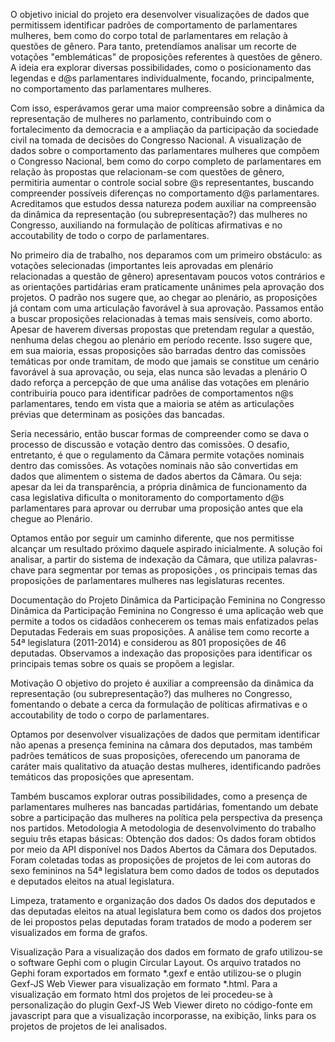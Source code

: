 O objetivo inicial do projeto era desenvolver visualizações de dados que permitissem identificar padrões de comportamento de parlamentares mulheres, bem como do corpo total de parlamentares em relação à questões de gênero. Para tanto, pretendíamos analisar  um recorte de votações "emblemáticas" de proposições referentes à questões de gênero. A ideia era explorar diversas possibilidades, como o posicionamento das legendas e d@s parlamentares individualmente, focando, principalmente, no comportamento das parlamentares mulheres.

Com isso, esperávamos gerar uma maior compreensão sobre a dinâmica da representação de mulheres no parlamento, contribuindo com o fortalecimento da democracia e a ampliação da participação da sociedade civil na tomada de decisões do Congresso Nacional. A visualização de dados sobre o comportamento das parlamentares mulheres que compõem o Congresso Nacional, bem como do corpo completo de parlamentares em relação às propostas que relacionam-se com questões de gênero, permitiria aumentar o controle social sobre @s representantes, buscando compreender possíveis diferenças no comportamento d@s parlamentares. Acreditamos que estudos dessa natureza podem auxiliar na compreensão da dinâmica da representação (ou subrepresentação?) das mulheres no Congresso, auxiliando na formulação de políticas afirmativas e no accoutability de todo o corpo de parlamentares.

No primeiro dia de trabalho, nos deparamos com um primeiro obstáculo: as votações selecionadas (importantes leis aprovadas em plenário relacionadas a questão de gênero) apresentavam poucos votos contrários e as orientações partidárias eram praticamente unânimes pela aprovação dos projetos. O padrão nos sugere que, ao chegar ao plenário, as proposições já contam com uma articulação favorável à sua aprovação. Passamos então a buscar proposições relacionadas à temas mais sensíveis, como aborto. Apesar de haverem diversas propostas que pretendam regular a questão, nenhuma delas chegou ao plenário em período recente. Isso sugere que, em sua maioria, essas proposições são barradas dentro das comissões temáticas por onde tramitam, de modo que jamais se constitue um cenário favorável à sua aprovação, ou seja, elas nunca são levadas a plenário O dado reforça a percepção de que uma análise das votações em plenário contribuiria pouco para identificar padrões de comportamentos n@s parlamentares, tendo em vista que a maioria se atém as articulações prévias que determinam as posições das bancadas. 

Seria necessário, então buscar formas de compreender como se dava o processo de discussão e votação dentro das comissões. O desafio, entretanto, é que o regulamento da Câmara permite votações nominais dentro das comissões. As votações nominais não são convertidas em dados que alimentem o sistema de dados abertos da Câmara. Ou seja: apesar da lei da transparência, a própria dinâmica de funcionamento da casa legislativa dificulta o monitoramento do comportamento d@s parlamentares para aprovar ou derrubar uma proposição antes que ela chegue ao Plenário. 

Optamos então por seguir um caminho diferente, que nos permitisse alcançar um resultado próximo daquele aspirado inicialmente. A solução foi analisar, a partir do sistema de indexação da Câmara, que utiliza palavras-chave para segmentar por temas as proposições , os principais temas das proposições de parlamentares mulheres nas legislaturas recentes. 



Documentação do Projeto Dinâmica da Participação Feminina no Congresso
Dinâmica da Participação Feminina no Congresso é  uma aplicação web que permite a todos os cidadãos conhecerem os temas mais enfatizados pelas Deputadas Federais em suas proposições.
A análise tem como recorte a 54ª legislatura (2011-2014) e considerou as 801 proposições de 46  deputadas. Observamos a indexação das proposições para identificar os principais temas sobre os quais se propõem a legislar. 

Motivação
O objetivo do projeto é auxiliar a compreensão da dinâmica da representação (ou subrepresentação?) das mulheres no Congresso, fomentando o debate a cerca da formulação de políticas afirmativas e o accoutability de todo o corpo de parlamentares. 

Optamos por desenvolver visualizações de dados que permitam identificar não apenas a presença feminina na câmara dos deputados, mas também padrões temáticos de suas proposições, oferecendo um panorama de caráter mais qualitativo da atuação destas mulheres, identificando padrões temáticos das proposições que apresentam. 

Também buscamos explorar outras possibilidades, como a presença de parlamentares mulheres nas bancadas partidárias, fomentando um debate sobre a participação das mulheres na política pela perspectiva da presença nos partidos. 
Metodologia
A metodologia de desenvolvimento do trabalho seguiu três etapas básicas:
Obtenção dos dados:
Os dados foram obtidos por meio da API disponível nos Dados Abertos da Câmara dos Deputados. Foram coletadas todas as proposições de projetos de lei com autoras do sexo femininos na 54ª legislatura bem como dados de todos os deputados e deputados eleitos na atual legislatura.

Limpeza, tratamento e organização dos dados
Os dados dos deputados e das deputadas eleitos na atual legislatura bem como os dados dos projetos de lei propostos pelas deputadas foram tratados de modo a poderem ser visualizados em forma de grafos. 

Visualização
Para a visualização dos dados em formato de grafo utilizou-se o software Gephi com o plugin Circular Layout. Os arquivo tratados no Gephi foram exportados em formato *.gexf e então utilizou-se o plugin Gexf-JS Web Viewer para visualização em formato *.html. Para a visualização em formato html dos projetos de lei procedeu-se à personalização do plugin Gexf-JS Web Viewer direto no código-fonte em javascript para que a visualização incorporasse, na exibição, links para os projetos de projetos de lei analisados.
